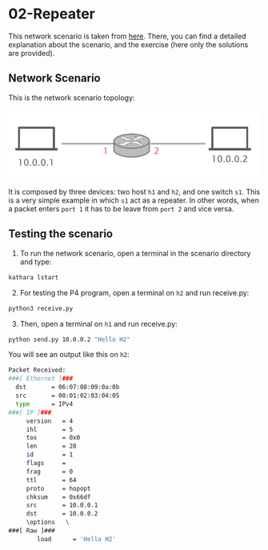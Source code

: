 # 02-Repeater
This network scenario is taken from [here](https://github.com/nsg-ethz/p4-learning/tree/master/exercises/02-Repeater).
There, you can find a detailed explanation about the scenario, and the exercise (here only the solutions are provided).

## Network Scenario
This is the network scenario topology: 

![topology](images/topology.png)

It is composed by three devices: two host `h1` and `h2`, and one switch `s1`. 
This is a very simple example in which `s1` act as a repeater. 
In other words, when a packet enters `port 1` it has to be leave from `port 2` and vice versa.

## Testing the scenario
1. To run the network scenario, open a terminal in the scenario directory and type: 
```bash
kathara lstart 
```

2. For testing the P4 program, open a terminal on `h2` and run receive.py: 
```bash
python3 receive.py
```

3. Then, open a terminal on `h1` and run receive.py: 
```bash
python send.py 10.0.0.2 "Hello H2"
```

You will see an output like this on `h2`: 

```bash 
Packet Received:
###[ Ethernet ]### 
  dst       = 06:07:08:09:0a:0b
  src       = 00:01:02:03:04:05
  type      = IPv4
###[ IP ]### 
     version   = 4
     ihl       = 5
     tos       = 0x0
     len       = 28
     id        = 1
     flags     = 
     frag      = 0
     ttl       = 64
     proto     = hopopt
     chksum    = 0x66df
     src       = 10.0.0.1
     dst       = 10.0.0.2
     \options   \
###[ Raw ]### 
        load      = 'Hello H2'
```